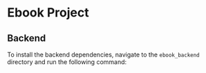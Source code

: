# Ebook Project

## Backend

To install the backend dependencies, navigate to the `ebook_backend` directory and run the following command:
    